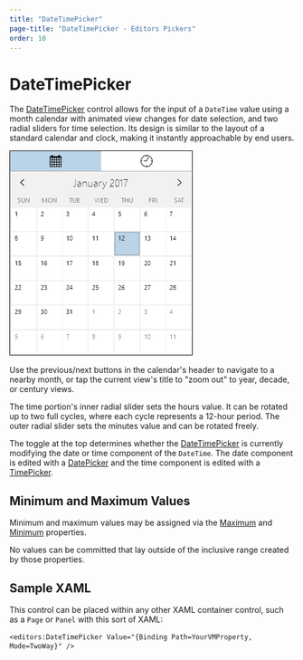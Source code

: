 ```yaml
---
title: "DateTimePicker"
page-title: "DateTimePicker - Editors Pickers"
order: 10
---
```

# DateTimePicker

The [DateTimePicker](xref:@ActiproUIRoot.Controls.Editors.DateTimePicker) control allows for the input of a `DateTime` value using a month calendar with animated view changes for date selection, and two radial sliders for time selection.  Its design is similar to the layout of a standard calendar and clock, making it instantly approachable by end users.

![Screenshot](../images/datetimepicker.png)

Use the previous/next buttons in the calendar's header to navigate to a nearby month, or tap the current view's title to "zoom out" to year, decade, or century views.

The time portion's inner radial slider sets the hours value.  It can be rotated up to two full cycles, where each cycle represents a 12-hour period.  The outer radial slider sets the minutes value and can be rotated freely.

The toggle at the top determines whether the [DateTimePicker](xref:@ActiproUIRoot.Controls.Editors.DateTimePicker) is currently modifying the date or time component of the `DateTime`.  The date component is edited with a [DatePicker](datepicker.md) and the time component is edited with a [TimePicker](timepicker.md).

## Minimum and Maximum Values

Minimum and maximum values may be assigned via the [Maximum](xref:@ActiproUIRoot.Controls.Editors.DateTimePicker.Maximum) and [Minimum](xref:@ActiproUIRoot.Controls.Editors.DateTimePicker.Minimum) properties.

No values can be committed that lay outside of the inclusive range created by those properties.

## Sample XAML

This control can be placed within any other XAML container control, such as a `Page` or `Panel` with this sort of XAML:

```xaml
<editors:DateTimePicker Value="{Binding Path=YourVMProperty, Mode=TwoWay}" />
```
